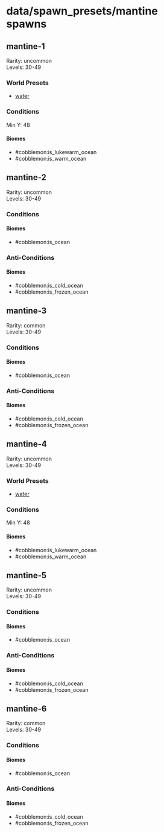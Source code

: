 # data/spawn_presets/mantine spawns  
  
## mantine-1  
Rarity: uncommon  
Levels: 30-49  
  
### World Presets  
* [water](/data/world_presets/water.md)  
  
### Conditions  
Min Y: 48  
  
#### Biomes  
  * #cobblemon:is_lukewarm_ocean
  * #cobblemon:is_warm_ocean
  
  
## mantine-2  
Rarity: uncommon  
Levels: 30-49  
  
### Conditions  
  
#### Biomes  
  * #cobblemon:is_ocean
  
  
### Anti-Conditions  
  
#### Biomes  
  * #cobblemon:is_cold_ocean
  * #cobblemon:is_frozen_ocean
  
  
## mantine-3  
Rarity: common  
Levels: 30-49  
  
### Conditions  
  
#### Biomes  
  * #cobblemon:is_ocean
  
  
### Anti-Conditions  
  
#### Biomes  
  * #cobblemon:is_cold_ocean
  * #cobblemon:is_frozen_ocean
  
  
## mantine-4  
Rarity: uncommon  
Levels: 30-49  
  
### World Presets  
* [water](/data/world_presets/water.md)  
  
### Conditions  
Min Y: 48  
  
#### Biomes  
  * #cobblemon:is_lukewarm_ocean
  * #cobblemon:is_warm_ocean
  
  
## mantine-5  
Rarity: uncommon  
Levels: 30-49  
  
### Conditions  
  
#### Biomes  
  * #cobblemon:is_ocean
  
  
### Anti-Conditions  
  
#### Biomes  
  * #cobblemon:is_cold_ocean
  * #cobblemon:is_frozen_ocean
  
  
## mantine-6  
Rarity: common  
Levels: 30-49  
  
### Conditions  
  
#### Biomes  
  * #cobblemon:is_ocean
  
  
### Anti-Conditions  
  
#### Biomes  
  * #cobblemon:is_cold_ocean
  * #cobblemon:is_frozen_ocean
  

